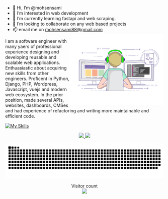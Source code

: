 - 👋 Hi, I’m @mohsensami
- 👀 I’m interested in web development
- 🌱 I’m currently learning fastapi and web scraping.
- 💞️ I’m looking to collaborate on any web based projects
- 📫 email me on mohsensami88@gmail.com<img align="right" alt="code" src="https://github.com/mohsensami/mohsensami/blob/main/github/images/code.gif" width="300" />

<div align="center">

<p align="left">I am a software engineer with many yaers of professional experience designing and developing reusable and scalable web applications. Enthuasiastic about acquiring new skills from other engineers. Proficent in Python, Django, PHP, Wordpress, Javascript, vuejs and modern web ecosystem. In the prior position, made several APIs, websites, dashboards, CMSes and had experience of refactoring and writing more maintainable and efficient code.</p>
</div>


[![My Skills](https://skillicons.dev/icons?i=html,css,javascript,ts,jquery,php,wordpress,python,django,fastapi,vue,nuxt,tailwind,bootstrap,docker,git,nginx,mysql,postgres,redis&theme=light)](https://skillicons.dev)


<div align="center">
  <a href="https://github.com/mohsensami">
    <img height="180em" src="https://github-readme-stats.vercel.app/api?username=mohsensami&show_icons=true&theme=dracula&include_all_commits=true&count_private=true"/>
  </a>
  <a href="https://github.com/mohsensami">
    <img height="180em" src="https://github-readme-stats.vercel.app/api/top-langs/?username=mohsensami&layout=compact&langs_count=7&theme=dracula"/>
  </a>
</div>
  

 
<div> 


 
  ![Snake animation](https://raw.githubusercontent.com/mohsensami/mohsensami/main/github/images/snake3.svg)
 
</div>


<!-- ![visitors](https://visitor-badge.glitch.me/badge?page_id=mohsensami&left_color=green&right_color=red) -->

<p align="center"> 
  Visitor count<br>
  <img src="https://profile-counter.glitch.me/mohsensami/count.svg" />
</p>